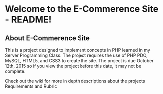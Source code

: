# Welcome to the E-Commerence Site - README!

## About E-Commerence Site
This is a project designed to implement concepts in PHP learned in my Server Programming Class. The project requires the use of PHP PDO, MySQL, HTML5, and CSS3 to create the site. The project is due October 12th, 2015 so if you view the project before this date, it may not be complete. 

Check out the wiki for more in depth descriptions about the projects Requirements and Rubric
